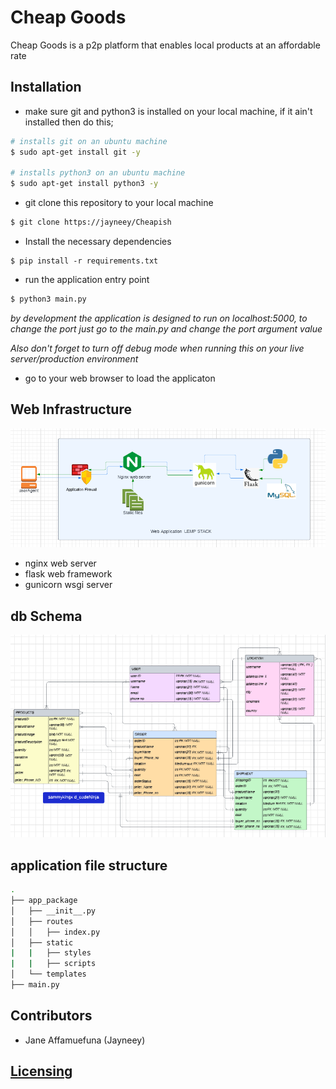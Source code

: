 # Cheap Goods
Cheap Goods is a p2p platform that enables local products at an affordable rate

## Installation
- make sure git and python3 is installed on your local machine, if it ain't installed then do this;

```bash
# installs git on an ubuntu machine
$ sudo apt-get install git -y

# installs python3 on an ubuntu machine
$ sudo apt-get install python3 -y
```

- git clone this repository to your local machine

```bash
$ git clone https://jayneey/Cheapish
```

- Install the necessary dependencies
```
$ pip install -r requirements.txt
```

- run the application entry point
```bash
$ python3 main.py
```
_by development the application is designed to run on localhost:5000, to change the port just go to the main.py and change the port argument value_

_Also don't forget to turn off debug mode when running this on your live server/production environment_

- go to your web browser to load the applicaton

## Web Infrastructure
![](./images/infrastructure_design.PNG)
- nginx web server
- flask web framework
- gunicorn wsgi server

## db Schema
![](./images/complete_er_diagram.PNG)

## application file structure

```bash
.
├── app_package
│   ├── __init__.py
│   ├── routes
│   │   ├── index.py
│   ├── static
|   |   ├── styles
|   |   ├── scripts
│   └── templates
├── main.py
```

## Contributors

- Jane Affamuefuna (Jayneey)

## [Licensing](./LICENSE)
